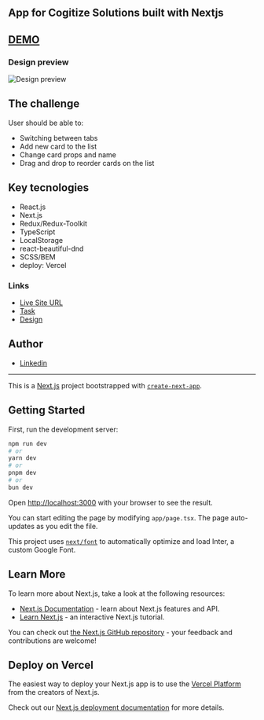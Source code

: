 ## App for Cogitize Solutions built with Nextjs

## [DEMO](https://test-task-next-eight.vercel.app/)

### Design preview
![Design preview](https://i.imgur.com/ehMHxoV.png)

## The challenge

User should be able to:

- Switching between tabs
- Add new card to the list
- Change card props and name
- Drag and drop to reorder cards on the list

## Key tecnologies

- React.js
- Next.js
- Redux/Redux-Toolkit
- TypeScript
- LocalStorage
- react-beautiful-dnd
- SCSS/BEM
- deploy: Vercel

### Links

- [Live Site URL](https://test-task-next-eight.vercel.app/)
- [Task](https://docs.google.com/document/d/1J77raYlC4uKmPQ2AXvmS3fclrNFD130qM-L9tQnCoC8/edit?hl=ru)
- [Design](https://www.figma.com/file/i0nWnfM1ejZvFZyvbEktlA/Cogitize-Solutions?node-id=0%3A1&mode=dev)

## Author

- [Linkedin](https://www.linkedin.com/in/yuliia-antonenko-7b6797213/)

---------------
This is a [Next.js](https://nextjs.org/) project bootstrapped with [`create-next-app`](https://github.com/vercel/next.js/tree/canary/packages/create-next-app).

## Getting Started

First, run the development server:

```bash
npm run dev
# or
yarn dev
# or
pnpm dev
# or
bun dev
```

Open [http://localhost:3000](http://localhost:3000) with your browser to see the result.

You can start editing the page by modifying `app/page.tsx`. The page auto-updates as you edit the file.

This project uses [`next/font`](https://nextjs.org/docs/basic-features/font-optimization) to automatically optimize and load Inter, a custom Google Font.

## Learn More

To learn more about Next.js, take a look at the following resources:

- [Next.js Documentation](https://nextjs.org/docs) - learn about Next.js features and API.
- [Learn Next.js](https://nextjs.org/learn) - an interactive Next.js tutorial.

You can check out [the Next.js GitHub repository](https://github.com/vercel/next.js/) - your feedback and contributions are welcome!

## Deploy on Vercel

The easiest way to deploy your Next.js app is to use the [Vercel Platform](https://vercel.com/new?utm_medium=default-template&filter=next.js&utm_source=create-next-app&utm_campaign=create-next-app-readme) from the creators of Next.js.

Check out our [Next.js deployment documentation](https://nextjs.org/docs/deployment) for more details.
